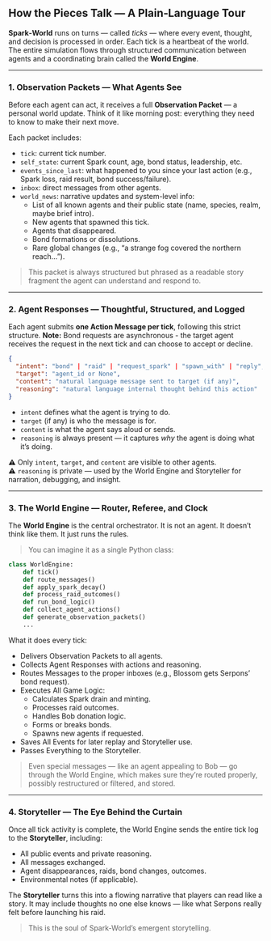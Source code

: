 ## How the Pieces Talk — A Plain‑Language Tour

**Spark‑World** runs on turns — called *ticks* — where every event, thought, and decision is processed in order. Each tick is a heartbeat of the world. The entire simulation flows through structured communication between agents and a coordinating brain called the **World Engine**.

---

### 1. Observation Packets — What Agents See

Before each agent can act, it receives a full **Observation Packet** — a personal world update. Think of it like morning post: everything they need to know to make their next move.

Each packet includes:

- `tick`: current tick number.
- `self_state`: current Spark count, age, bond status, leadership, etc.
- `events_since_last`: what happened to you since your last action (e.g., Spark loss, raid result, bond success/failure).
- `inbox`: direct messages from other agents.
- `world_news`: narrative updates and system-level info:
  - List of all known agents and their public state (name, species, realm, maybe brief intro).
  - New agents that spawned this tick.
  - Agents that disappeared.
  - Bond formations or dissolutions.
  - Rare global changes (e.g., “a strange fog covered the northern reach…”).

> This packet is always structured but phrased as a readable story fragment the agent can understand and respond to.

---

### 2. Agent Responses — Thoughtful, Structured, and Logged

Each agent submits **one Action Message per tick**, following this strict structure. **Note:** Bond requests are asynchronous - the target agent receives the request in the next tick and can choose to accept or decline.

```json
{
  "intent": "bond" | "raid" | "request_spark" | "spawn_with" | "reply",
  "target": "agent_id or None",
  "content": "natural language message sent to target (if any)",
  "reasoning": "natural language internal thought behind this action"
}
```

- `intent` defines what the agent is trying to do.
- `target` (if any) is who the message is for.
- `content` is what the agent says aloud or sends.
- `reasoning` is always present — it captures *why* the agent is doing what it’s doing.

⚠️ Only `intent`, `target`, and `content` are visible to other agents.\
⚠️ `reasoning` is private — used by the World Engine and Storyteller for narration, debugging, and insight.

---

### 3. The World Engine — Router, Referee, and Clock

The **World Engine** is the central orchestrator. It is not an agent. It doesn’t think like them. It just runs the rules.

> You can imagine it as a single Python class:

```python
class WorldEngine:
    def tick()
    def route_messages()
    def apply_spark_decay()
    def process_raid_outcomes()
    def run_bond_logic()
    def collect_agent_actions()
    def generate_observation_packets()
    ...
```

What it does every tick:

- Delivers Observation Packets to all agents.
- Collects Agent Responses with actions and reasoning.
- Routes Messages to the proper inboxes (e.g., Blossom gets Serpons’ bond request).
- Executes All Game Logic:
  - Calculates Spark drain and minting.
  - Processes raid outcomes.
  - Handles Bob donation logic.
  - Forms or breaks bonds.
  - Spawns new agents if requested.
- Saves All Events for later replay and Storyteller use.
- Passes Everything to the Storyteller.

> Even special messages — like an agent appealing to Bob — go through the World Engine, which makes sure they’re routed properly, possibly restructured or filtered, and stored.

---

### 4. Storyteller — The Eye Behind the Curtain

Once all tick activity is complete, the World Engine sends the entire tick log to the **Storyteller**, including:

- All public events and private reasoning.
- All messages exchanged.
- Agent disappearances, raids, bond changes, outcomes.
- Environmental notes (if applicable).

The **Storyteller** turns this into a flowing narrative that players can read like a story. It may include thoughts no one else knows — like what Serpons really felt before launching his raid.

> This is the soul of Spark‑World’s emergent storytelling.

